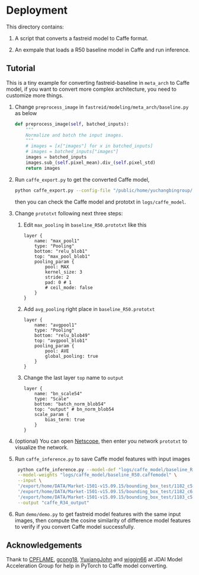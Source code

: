 # Deployment

This directory contains:

1. A script that converts a fastreid model to Caffe format.

2. An exmpale that loads a R50 baseline model in Caffe and run inference.

## Tutorial

This is a tiny example for converting fastreid-baseline in `meta_arch` to Caffe model, if you want to convert more complex architecture, you need to customize more things.

1. Change `preprocess_image` in `fastreid/modeling/meta_arch/baseline.py` as below

    ```python
    def preprocess_image(self, batched_inputs):
        """
        Normalize and batch the input images.
        """
        # images = [x["images"] for x in batched_inputs]
        # images = batched_inputs["images"]
        images = batched_inputs
        images.sub_(self.pixel_mean).div_(self.pixel_std)
        return images
    ```

2. Run `caffe_export.py` to get the converted Caffe model,

    ```bash
    python caffe_export.py --config-file "/public/home/yuchangbingroup/feiyuejiao/fast-reid/logs/market1501/bagtricks_R50/config.yaml" --name "baseline_R50" --output "logs/caffe_model" --opts MODEL.WEIGHTS "/public/home/yuchangbingroup/feiyuejiao/fast-reid/logs/market1501/bagtricks_R50/model_final.pth"
    ```

    then you can check the Caffe model and prototxt in `logs/caffe_model`.

3. Change `prototxt` following next three steps:

   1) Edit `max_pooling` in `baseline_R50.prototxt` like this

        ```prototxt
        layer {
            name: "max_pool1"
            type: "Pooling"
            bottom: "relu_blob1"
            top: "max_pool_blob1"
            pooling_param {
                pool: MAX
                kernel_size: 3
                stride: 2
                pad: 0 # 1
                # ceil_mode: false
            }
        }
        ```

   2) Add `avg_pooling` right place in `baseline_R50.prototxt`

        ```prototxt
        layer {
            name: "avgpool1"
            type: "Pooling"
            bottom: "relu_blob49"
            top: "avgpool_blob1"
            pooling_param {
                pool: AVE
                global_pooling: true
            }
        }
        ```

    3) Change the last layer `top` name to `output`

        ```prototxt
        layer {
            name: "bn_scale54"
            type: "Scale"
            bottom: "batch_norm_blob54"
            top: "output" # bn_norm_blob54
            scale_param {
                bias_term: true
            }
        }
        ```

4. (optional) You can open [Netscope](https://ethereon.github.io/netscope/quickstart.html), then enter you network `prototxt` to visualize the network.

5. Run `caffe_inference.py` to save Caffe model features with input images

   ```bash
    python caffe_inference.py --model-def "logs/caffe_model/baseline_R50.prototxt" \
    --model-weights "logs/caffe_model/baseline_R50.caffemodel" \
    --input \
    '/export/home/DATA/Market-1501-v15.09.15/bounding_box_test/1182_c5s3_015240_04.jpg' \
    '/export/home/DATA/Market-1501-v15.09.15/bounding_box_test/1182_c6s3_038217_01.jpg' \
    '/export/home/DATA/Market-1501-v15.09.15/bounding_box_test/1183_c5s3_006943_05.jpg' \
    --output "caffe_R34_output"
   ```

6. Run `demo/demo.py` to get fastreid model features with the same input images, then compute the cosine similarity of difference model features to verify if you convert Caffe model successfully.

## Acknowledgements

Thank to [CPFLAME](https://github.com/CPFLAME), [gcong18](https://github.com/gcong18), [YuxiangJohn](https://github.com/YuxiangJohn) and [wiggin66](https://github.com/wiggin66) at JDAI Model Acceleration Group for help in PyTorch to Caffe model converting.
